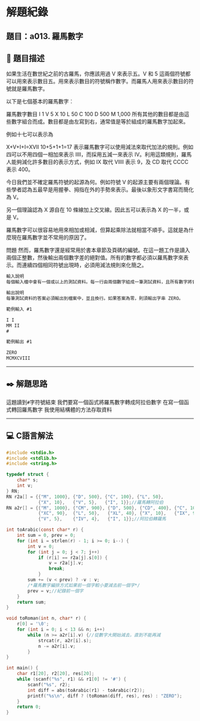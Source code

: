 # 解題紀錄

## 題目：a013. 羅馬數字

## 📙 題目描述

如果生活在數世紀之前的古羅馬，你應該用過 V 來表示五。V 和 5 這兩個符號都可以用來表示數目五。用來表示數目的符號稱作數字。而羅馬人用來表示數目的符號就是羅馬數字。

以下是七個基本的羅馬數字︰

羅馬數字數目
I	1
V	5
X	10
L	50
C	100
D	500
M	1,000
所有其他的數目都是由這些數字組合而成。數目都是由左寫到右，通常值是等於組成的羅馬數字加起來。

例如十七可以表示為

X+V+I+I=XVII
10+5+1+1=17
表示羅馬數字可以使用減法來取代加法的規則。例如四可以不用四個一相加來表示 IIII，而採用五減一來表示 IV。利用這類規則，羅馬人能夠減化許多數目的表示方式，例如 IX 取代 VIIII 表示 9，及 CD 取代 CCCC 表示 400。

今日我們並不確定羅馬符號的起源為何。例如符號 V 的起源主要有兩個理論。有些學者認為五最早是用握拳、拇指在外的手勢來表示。最後以象形文字書寫而簡化為 V。

另一個理論認為 X 源自在 10 條線加上交叉線。因此五可以表示為 X 的一半，或是 V。

羅馬數字可以很容易地用來相加或相減，但算起乘除法就相當不順手。這就是為什麼現在羅馬數字並不常用的原因了。

問題
然而，羅馬數字還是經常用於書本章節及頁碼的編號。在這一題工作是讀入兩個正整數，然後輸出兩個數字差的絕對值。所有的數字都必須以羅馬數字來表示。而連續四個相同符號出現時，必須用減法規則來化簡之。

```txt
輸入說明
每個輸入檔中會有一個或以上的測試資料。每一行由兩個數字組成一筆測試資料，且所有數字將會小於4,000。檔案最後會以符號 # 表示結束。
```

```txt
輸出說明
每筆測試資料的答案必須輸出到檔案中，並且換行。如果答案為零，則須輸出字串 ZERO。
```

```txt
範例輸入 #1    

I I
MM II
#

範例輸出 #1 

ZERO
MCMXCVIII
```

---

## ✒️ 解題思路

這題讀到``#``字符號結束
我們要寫一個函式將羅馬數字轉成阿拉伯數字
在寫一個函式轉回羅馬數字
我使用結構體的方法存取資料

---

## 💻 C語言解法

```c
#include <stdio.h>
#include <stdlib.h>
#include <string.h>

typedef struct {
    char* s;
    int v;
} RN;
RN r2a[] = {{"M", 1000}, {"D", 500}, {"C", 100}, {"L", 50},
            {"X", 10},   {"V", 5},   {"I", 1}};//羅馬轉阿拉伯
RN a2r[] = {{"M", 1000}, {"CM", 900}, {"D", 500}, {"CD", 400}, {"C", 100},
            {"XC", 90},  {"L", 50},   {"XL", 40}, {"X", 10},   {"IX", 9},
            {"V", 5},    {"IV", 4},   {"I", 1}};//阿拉伯轉羅馬

int toArabic(const char* r) {
    int sum = 0, prev = 0;
    for (int i = strlen(r) - 1; i >= 0; i--) {
        int v = 0;
        for (int j = 0; j < 7; j++)
            if (r[i] == r2a[j].s[0]) {
                v = r2a[j].v;
                break;
            }
        sum += (v < prev) ? -v : v;
        /*羅馬數字編排方式如果前一個字較小要減去前一個字*/
        prev = v;//紀錄前一個字
    }
    return sum;
}

void toRoman(int n, char* r) {
    r[0] = '\0';
    for (int i = 0; i < 13 && n; i++)
        while (n >= a2r[i].v) {//從數字大開始減去，直到不能再減
            strcat(r, a2r[i].s);
            n -= a2r[i].v;
        }
}

int main() {
    char r1[20], r2[20], res[20];
    while (scanf("%s", r1) && r1[0] != '#') {
        scanf("%s", r2);
        int diff = abs(toArabic(r1) - toArabic(r2));
        printf("%s\n", diff ? (toRoman(diff, res), res) : "ZERO");
    }
    return 0;
}

```
